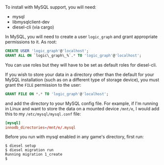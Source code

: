 To install with MySQL support, you will need:

- mysql
- libmysqlclient-dev
- diesel-cli (via cargo)

In MySQL, you will need to create a user `logic_graph` and grant appropriate permissions to it. As root:

```sql
CREATE USER 'logic_graph'@'localhost';
GRANT ALL ON `logic\_graph\_%`.* TO 'logic_graph'@'localhost';
```

You can use roles but they will have to be set as default roles for diesel-cli.

If you wish to store your data in a directory other than the default for your MySQL installation (such as on a different type of storage device), you must grant the `FILE` permission to the user:

```sql
GRANT FILE ON *.* TO 'logic_graph'@'localhost';
```

and add the directory to your MySQL config file. For example, if I'm running in Linux and want to store the data on a mounted device `/mnt/e`, I would add this to my `/etc/mysql/mysql.conf` file:

```conf
[mysql]
innodb_directories=/mnt/e/.mysql
```

Before you run with mysql enabled in any game's directory, first run:

```
$ diesel setup
$ diesel migration run
Running migration 1_create
$
```
